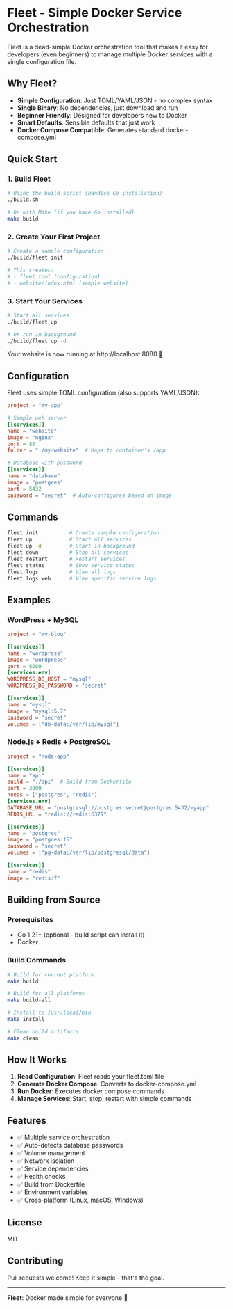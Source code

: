 # Fleet - Simple Docker Service Orchestration

Fleet is a dead-simple Docker orchestration tool that makes it easy for developers (even beginners) to manage multiple Docker services with a single configuration file.

## Why Fleet?

- **Simple Configuration**: Just TOML/YAML/JSON - no complex syntax
- **Single Binary**: No dependencies, just download and run
- **Beginner Friendly**: Designed for developers new to Docker
- **Smart Defaults**: Sensible defaults that just work
- **Docker Compose Compatible**: Generates standard docker-compose.yml

## Quick Start

### 1. Build Fleet

```bash
# Using the build script (handles Go installation)
./build.sh

# Or with Make (if you have Go installed)
make build
```

### 2. Create Your First Project

```bash
# Create a sample configuration
./build/fleet init

# This creates:
# - fleet.toml (configuration)
# - website/index.html (sample website)
```

### 3. Start Your Services

```bash
# Start all services
./build/fleet up

# Or run in background
./build/fleet up -d
```

Your website is now running at http://localhost:8080 🚀

## Configuration

Fleet uses simple TOML configuration (also supports YAML/JSON):

```toml
project = "my-app"

# Simple web server
[[services]]
name = "website"
image = "nginx"
port = 80
folder = "./my-website"  # Maps to container's /app

# Database with password
[[services]]
name = "database"
image = "postgres"
port = 5432
password = "secret"  # Auto-configures based on image
```

## Commands

```bash
fleet init          # Create sample configuration
fleet up            # Start all services
fleet up -d         # Start in background
fleet down          # Stop all services
fleet restart       # Restart services
fleet status        # Show service status
fleet logs          # View all logs
fleet logs web      # View specific service logs
```

## Examples

### WordPress + MySQL

```toml
project = "my-blog"

[[services]]
name = "wordpress"
image = "wordpress"
port = 8080
[services.env]
WORDPRESS_DB_HOST = "mysql"
WORDPRESS_DB_PASSWORD = "secret"

[[services]]
name = "mysql"
image = "mysql:5.7"
password = "secret"
volumes = ["db-data:/var/lib/mysql"]
```

### Node.js + Redis + PostgreSQL

```toml
project = "node-app"

[[services]]
name = "api"
build = "./api"  # Build from Dockerfile
port = 3000
needs = ["postgres", "redis"]
[services.env]
DATABASE_URL = "postgresql://postgres:secret@postgres:5432/myapp"
REDIS_URL = "redis://redis:6379"

[[services]]
name = "postgres"
image = "postgres:15"
password = "secret"
volumes = ["pg-data:/var/lib/postgresql/data"]

[[services]]
name = "redis"
image = "redis:7"
```

## Building from Source

### Prerequisites
- Go 1.21+ (optional - build script can install it)
- Docker

### Build Commands

```bash
# Build for current platform
make build

# Build for all platforms
make build-all

# Install to /usr/local/bin
make install

# Clean build artifacts
make clean
```

## How It Works

1. **Read Configuration**: Fleet reads your fleet.toml file
2. **Generate Docker Compose**: Converts to docker-compose.yml
3. **Run Docker**: Executes docker compose commands
4. **Manage Services**: Start, stop, restart with simple commands

## Features

- ✅ Multiple service orchestration
- ✅ Auto-detects database passwords
- ✅ Volume management
- ✅ Network isolation
- ✅ Service dependencies
- ✅ Health checks
- ✅ Build from Dockerfile
- ✅ Environment variables
- ✅ Cross-platform (Linux, macOS, Windows)

## License

MIT

## Contributing

Pull requests welcome! Keep it simple - that's the goal.

---

**Fleet**: Docker made simple for everyone 🚀